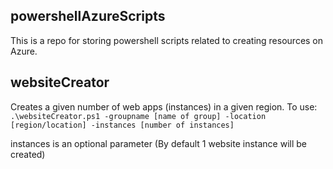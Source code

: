 ## powershellAzureScripts
This is a repo for storing powershell scripts related to creating resources on Azure.

## websiteCreator
Creates a given number of web apps (instances) in a given region.
To use:
`.\websiteCreator.ps1 -groupname [name of group] -location [region/location] -instances [number of instances]`

instances is an optional parameter (By default 1 website instance will be created)
